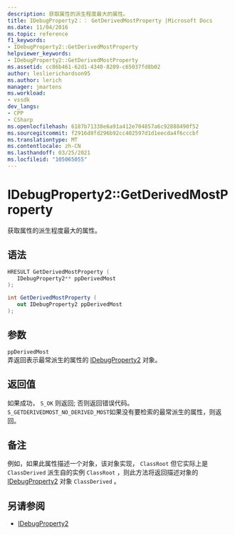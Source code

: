 ```yaml
---
description: 获取属性的派生程度最大的属性。
title: IDebugProperty2：： GetDerivedMostProperty |Microsoft Docs
ms.date: 11/04/2016
ms.topic: reference
f1_keywords:
- IDebugProperty2::GetDerivedMostProperty
helpviewer_keywords:
- IDebugProperty2::GetDerivedMostProperty
ms.assetid: cc86b461-62d1-4340-8209-c65037fd8b02
author: leslierichardson95
ms.author: lerich
manager: jmartens
ms.workload:
- vssdk
dev_langs:
- CPP
- CSharp
ms.openlocfilehash: 6187b71338e6a91a412e704857a6c92888490f52
ms.sourcegitcommit: f2916d8fd296b92cc402597d1d1eecda4f6cccbf
ms.translationtype: MT
ms.contentlocale: zh-CN
ms.lasthandoff: 03/25/2021
ms.locfileid: "105065055"
---
```

# <a name="idebugproperty2getderivedmostproperty"></a>IDebugProperty2::GetDerivedMostProperty
获取属性的派生程度最大的属性。

## <a name="syntax"></a>语法

```cpp
HRESULT GetDerivedMostProperty ( 
   IDebugProperty2** ppDerivedMost
);
```

```csharp
int GetDerivedMostProperty ( 
   out IDebugProperty2 ppDerivedMost
);
```

## <a name="parameters"></a>参数
`ppDerivedMost`\
弄返回表示最常派生的属性的 [IDebugProperty2](../../../extensibility/debugger/reference/idebugproperty2.md) 对象。

## <a name="return-value"></a>返回值
 如果成功， `S_OK` 则返回; 否则返回错误代码。 `S_GETDERIVEDMOST_NO_DERIVED_MOST`如果没有要检索的最常派生的属性，则返回。

## <a name="remarks"></a>备注
 例如，如果此属性描述一个对象，该对象实现， `ClassRoot` 但它实际上是 `ClassDerived` 派生自的实例 `ClassRoot` ，则此方法将返回描述对象的 [IDebugProperty2](../../../extensibility/debugger/reference/idebugproperty2.md) 对象 `ClassDerived` 。

## <a name="see-also"></a>另请参阅
- [IDebugProperty2](../../../extensibility/debugger/reference/idebugproperty2.md)
